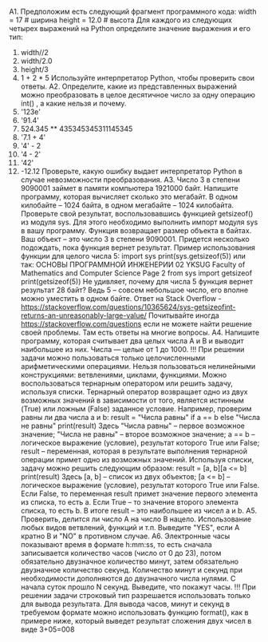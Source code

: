 A1. Предположим есть следующий фрагмент программного кода:
width = 17 # ширина
height = 12.0 # высота
Для каждого из следующих четырех выражений на Python определите значение выражения и его
тип:
1. width//2
2. width/2.0
3. height/3
4. 1 + 2 * 5
Используйте интерпретатор Python, чтобы проверить свои ответы.
A2. Определите, какие из представленных выражений можно преобразовать в целое десятичное
число за одну операцию int() , а какие нельзя и почему.
1. '123е'
2. '91.4'
3. 524.345 ** 435345345311145345
4. '7.1 + 4'
5. '4' - 2
6. '4 - 2'
7. '42'
8. -12.12
Проверьте, какую ошибку выдает интерпретатор Python в случае невозможности преобразования.
A3. Число 3 в степени 9090001 займет в памяти компьютера 1921000 байт. Напишите программу,
которая вычисляет сколько это мегабайт. В одном килобайте – 1024 байта, в одном мегабайте –
1024 килобайта.
Проверьте свой результат, воспользовавшись функцией getsizeof() из модуля sys. Для этого
необходимо выполнить импорт модуля sys в вашу программу. Функция возвращает размер
объекта в байтах. Ваш объект – это число 3 в степени 9090001. Придется несколько подождать,
пока функция вернет результат. Пример использования функции для целого числа 5:
import sys
print(sys.getsizeof(5))
или так:
ОСНОВЫ ПРОГРАММНОЙ ИНЖЕНЕРИИ 02
YKSUG
Faculty of Mathematics and Computer Science Page 2
from sys import getsizeof
print(getsizeof(5))
Не удивляет, почему для числа 5 функция вернет результат 28 байт? Ведь 5 – совсем небольшое
число, его вполне можно уместить в одном байте. Ответ на Stack Overflow -
https://stackoverflow.com/questions/10365624/sys-getsizeofint-returns-an-unreasonably-large-value/
Почитывайте иногда https://stackoverflow.com/questions если не можете найти решение своей
проблемы. Там есть ответы на многие вопросы.
A4. Напишите программу, которая считывает два целых числа A и B и выводит наибольшее из них.
Числа — целые от 1 до 1000.
!!! При решении задачи можно пользоваться только целочисленными арифметическими
операциями. Нельзя пользоваться нелинейными конструкциями: ветвлениями, циклами,
функциями.
Можно воспользоваться тернарным оператором или решить задачу, используя списки. Тернарный
оператор возвращает одно из двух возможных значений в зависимости от того, является
истинным (True) или ложным (False) заданное условие. Например, проверим равны ли два числа a
и b:
result = "Числа равны" if a == b else "Числа не равны"
print(result)
Здесь "Числа равны" – первое возможное значение; "Числа не равны" – второе возможное
значение; a == b – логическое выражение (условие), результат которого True или False; result
– переменная, которая в результате выполнения тернарной операции примет одно из возможных
значений.
Используя списки, задачу можно решить следующим образом:
result = [a, b][a <= b]
print(result)
Здесь [a, b] – список из двух объектов; [a <= b] – логическое выражение (условие), результат
которого True или False. Если False, то переменная result примет значение первого элемента из
списка, то есть a. Если True – то значение второго элемента списка, то есть b. В итоге result –
это наибольшее из чисел a и b.
A5. Проверить, делится ли число A на число B нацело. Использование любых видов ветвлений,
функций и т.п. Выведите "YES", если A кратно B и "NO" в противном случае.
A6. Электронные часы показывают время в формате h:mm:ss, то есть сначала записывается
количество часов (число от 0 до 23), потом обязательно двузначное количество минут, затем
обязательно двузначное количество секунд. Количество минут и секунд при необходимости
дополняются до двузначного числа нулями. С начала суток прошло N секунд. Выведите, что
покажут часы.
!!! При решении задачи строковый тип разрешается использовать только для вывода результата.
Для вывода часов, минут и секунд в требуемом формате можно использовать функцию format(),
как в примере ниже, который выведет результат сложения двух чисел в виде 3+05=008
